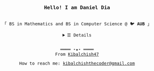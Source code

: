 <h3 align="center"><samp>Hello! I am Daniel Dia</samp></h3>
<p align="center"><br>
  <samp>
    「 BS in Mathematics and BS in Computer Science @ 🐦 <b>AUB</b> 」<br>
  </samp>
</p>
<details align="center">
   <summary> <samp>&#9776; Details</samp></summary>
   <p align="center">
     <br>

  <br>
  <img src="https://github-readme-stats.vercel.app/api?username=Kibalchish47&show_icons=true&hide_border=true&hide=issues&title_color=5391FE&icon_color=000000&text_color=555"></img><br>
    Check out my <a rel="nofollow noopener noreferrer" target="_blank" href="">Resumé</a><br>
     <a href="https://github.com/Kibalchish47?tab=followers" target="_blank"><img alt="Updates" src="https://img.shields.io/badge/--000000?style=flat-square&logo=RSS&logoColor=white"></a>
     <a href="https://github.com/Kibalchish47/Kibalchish47" target="_blank"><img alt="Kibalchish47" src="https://badges.pufler.dev/visits/Kibalchish47/Kibalchish47?logo=GitHub&label=visits&color=success&logoColor=white&style=flat-square"/></a>
     <a href="https://github.com/Kibalchish47/Kibalchish47" target="_blank"><img alt="GitHub hits" src="https://img.shields.io/github/last-commit/Kibalchish47/Kibalchish47?label=profile%20updated&style=flat-square"></a>
  </samp>
  </p>
</details>
<br>
<samp>
  <p align="center">
    ════ ⋆★⋆ ════<br>
    From <a href="https://github.com/Kibalchish47/">Kibalchish47</a>
  </p>
  <p align="center">
    How to reach me: <a href=”kibalchishthecoder@gmail.com”>kibalchishthecoder@gmail.com</a>
  </p>
</samp>
